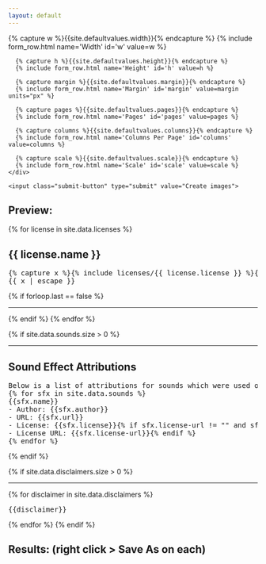 ```yaml
---
layout: default
---
```


<div class="center-box">
  <form id="form" class="licenses-form">
    <div class="form-container">
      {% capture w %}{{site.defaultvalues.width}}{% endcapture %}
      {% include form_row.html name='Width' id='w' value=w %}
      
      {% capture h %}{{site.defaultvalues.height}}{% endcapture %}
      {% include form_row.html name='Height' id='h' value=h %}
      
      {% capture margin %}{{site.defaultvalues.margin}}{% endcapture %}
      {% include form_row.html name='Margin' id='margin' value=margin units="px" %}
      
      {% capture pages %}{{site.defaultvalues.pages}}{% endcapture %}
      {% include form_row.html name='Pages' id='pages' value=pages %}
      
      {% capture columns %}{{site.defaultvalues.columns}}{% endcapture %}
      {% include form_row.html name='Columns Per Page' id='columns' value=columns %}
      
      {% capture scale %}{{site.defaultvalues.scale}}{% endcapture %}
      {% include form_row.html name='Scale' id='scale' value=scale %}
    </div>
    
    <input class="submit-button" type="submit" value="Create images">
  </form>
</div>

<h2>Preview:</h2>
<div id="capture" class="licenses">

{% for license in site.data.licenses %}
<h2>
{{ license.name }}
</h2>
<pre>
{% capture x %}{% include licenses/{{ license.license }} %}{% endcapture %}
{{ x | escape }}
</pre>
{% if forloop.last == false %}
<hr>
{% endif %}
{% endfor %}

{% if site.data.sounds.size > 0 %}
<hr>
<h2>Sound Effect Attributions</h2>
<pre>
Below is a list of attributions for sounds which were used or referenced in the production of this software.
{% for sfx in site.data.sounds %}
{{sfx.name}}
- Author: {{sfx.author}}
- URL: {{sfx.url}}
- License: {{sfx.license}}{% if sfx.license-url != "" and sfx.license-url != nil %}
- License URL: {{sfx.license-url}}{% endif %}
{% endfor %}
</pre>
{% endif %}

{% if site.data.disclaimers.size > 0 %}
<hr>
{% for disclaimer in site.data.disclaimers %}
<pre>
{{disclaimer}}
</pre>
{% endfor %}
{% endif %}

</div>

<h2 id="results-title">Results: (right click > Save As on each)</h2>
<div id="results">
</div>

<script
        src="https://code.jquery.com/jquery-3.4.1.slim.min.js"
        integrity="sha256-pasqAKBDmFT4eHoN2ndd6lN370kFiGUFyTiUHWhU7k8="
        crossorigin="anonymous"></script>
<script type="text/javascript" src="https://unpkg.com/html2canvas@1.0.0-rc.5/dist/html2canvas.js"></script>
<script>
function mainFunction(setuponly) {
  var w = $("#w").val();
  var h = $("#h").val();
  var pages = $("#pages").val();
  var columns = $("#columns").val();
  var margin = $("#margin").val();

  w -= margin * 2;
  h -= margin * 2;

  $("#capture").width(w*pages).height(h);
  $("#capture").css("column-count", pages*columns);

  if (setuponly) {
    $("#results-title").hide();
    return false;
  }
  
  $("#results-title").show();

  $("#results").empty();

  var scale = $("#scale").val();

  for (var i = 0; i < pages; i++) {
    var canvas = document.createElement('canvas');
    canvas.width = w*scale;
    canvas.height = h*scale;
    canvas.style.width = w + 'px';
    canvas.style.height = h + 'px';
    var context = canvas.getContext('2d');
    context.scale(scale,scale);

    var params = {
      canvas: canvas,
      scale: 1,
      x: i*w,
      backgroundColor: '#ffffff'
    };

    html2canvas(document.querySelector("#capture"), params).then(canvas => {
        $("#results").append(canvas);
    });
  }
}

$("form").submit(function(){
  mainFunction(false);
  
  alert("Success! Check the bottom of the page.");

  return false;
});

$(document).ready(function() {
  mainFunction(true);
});
</script>
